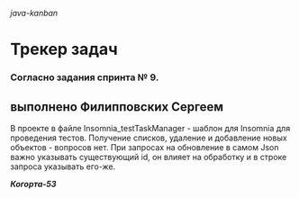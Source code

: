 _java-kanban_

# Трекер задач
### Согласно задания спринта № 9.
## выполнено Филипповских Сергеем

В проекте в файле Insomnia_testTaskManager - шаблон для Insomnia для проведения тестов.
Получение списков, удаление и добавление новых объектов - вопросов нет.
При запросах на обновление в самом Json важно указывать существующий id,
он влияет на обработку и в строке запроса указывать его-же.

_**Когорта-53**_
